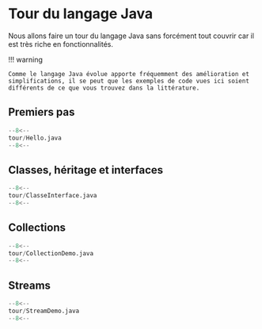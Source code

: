 # Tour du langage Java

Nous allons faire un tour du langage Java sans forcément tout couvrir car il est très riche en fonctionnalités.

!!! warning

    Comme le langage Java évolue apporte fréquemment des amélioration et simplifications, il se peut que les exemples de code vues ici soient différents de ce que vous trouvez dans la littérature.

## Premiers pas

```py
--8<--
tour/Hello.java
--8<--
```

## Classes, héritage et interfaces

```py
--8<--
tour/ClasseInterface.java
--8<--
```

## Collections

```py
--8<--
tour/CollectionDemo.java
--8<--
```

## Streams

```py
--8<--
tour/StreamDemo.java
--8<--
```
